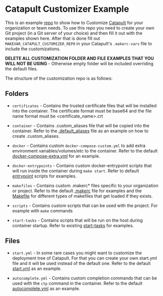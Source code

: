 # Catapult Customizer Example

This is an example [repo](https://github.com/ClarifiedSecurity/catapult-customizer) to show how to Customize [Catapult](https://github.com/ClarifiedSecurity/catapult) for your organization or team needs. To use this repo you need to create your own Git project (in a Git server of your choice) and then fill it out with the examples shown here. After that is done fill out `MAKEVAR_CATAPULT_CUSTOMIZER_REPO` in your Catapult's `.makerc-vars` file to include the customizations.

**DELETE ALL CUSTOMIZATION FOLDER AND FILE EXAMPLES THAT YOU WILL NOT BE USING** - Otherwise empty folder will be included overriding the default files.

The structure of the customization repo is as follows:

## Folders

- `certificates` - Contains the trusted certificate files that will be installed into the container. The certificate format must be base64 and the file name format must be <certificate_name>.crt

- `container` - Contains .custom_aliases file that will be copied into the container. Refer to the [.default_aliases](https://github.com/ClarifiedSecurity/Catapult/blob/main/container/home/builder/.default_aliases) file as an example on how to create .custom_aliases.

- `docker` - Contains custom `docker-compose-custom.yml` to add extra environment variables/volumes/etc to the container. Refer to the default [docker-compose-extra.yml](https://github.com/ClarifiedSecurity/catapult/blob/main/defaults/docker-compose-custom.yml) for an example.

- `docker-entrypoints` - Contains custom docker-entrypoint scripts that will run inside the container during `make start`. Refer to default [entrypoint](https://github.com/ClarifiedSecurity/Catapult/tree/main/scripts/entrypoints) scripts for examples.

- `makefiles` - Contains custom .makerc\* files specific to your organization or project. Refer to the default [.makerc](https://github.com/ClarifiedSecurity/Catapult/blob/main/.makerc) file for examples and the [Makefile](https://github.com/ClarifiedSecurity/Catapult/blob/main/Makefile#L3-L5) for different types of makefiles that get loaded if they exists.

- `scripts` - Contains custom scripts that can be used with the project. For example with `make` commands

- `start-tasks` - Contains scripts that will be run on the host during container startup. Refer to existing [start-tasks](https://github.com/ClarifiedSecurity/Catapult/tree/main/scripts/start-tasks) for examples.

## Files

- `start.yml` - In some rare cases you might want to customize the deployment tree of Catapult. For that you can create your own start.yml file and it will be used instead of the default one. Refer to the default [start.yml](https://github.com/ClarifiedSecurity/Catapult/blob/main/defaults/start.yml) as an example.

- `autocomplete.yml` - Contains custom completion commands that can be used with the `ctp` command in the container. Refer to the default [autocomplete.yml](https://github.com/ClarifiedSecurity/catapult/blob/main/defaults/autocomplete.yml) as an example.
